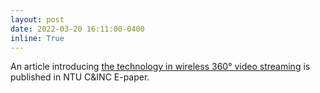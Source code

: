 ```yaml
---
layout: post
date: 2022-03-20 16:11:00-0400
inline: True
---
```


An article introducing [the technology in wireless 360° video streaming](https://www.cc.ntu.edu.tw/chinese/epaper/home/20220320_006006.html) is published in NTU C&INC E-paper.
